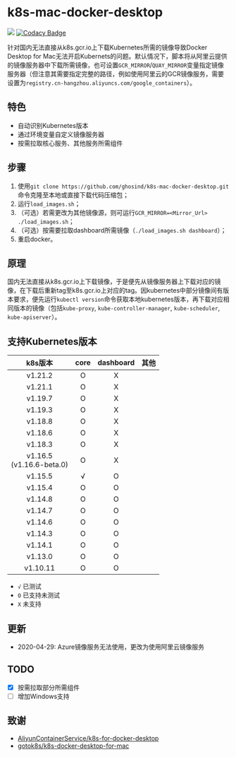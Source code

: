 # k8s-mac-docker-desktop

![](https://github.com/ghosind/k8s-mac-docker-desktop/workflows/shellcheck/badge.svg)
[![Codacy Badge](https://app.codacy.com/project/badge/Grade/1eb7785707d84735bfa16ddd9c49b8f6)](https://www.codacy.com/gh/ghosind/k8s-mac-docker-desktop/dashboard?utm_source=github.com&amp;utm_medium=referral&amp;utm_content=ghosind/k8s-mac-docker-desktop&amp;utm_campaign=Badge_Grade)

针对国内无法直接从k8s.gcr.io上下载Kubernetes所需的镜像导致Docker Desktop for Mac无法开启Kubernets的问题。默认情况下，脚本将从阿里云提供的镜像服务器中下载所需镜像，也可设置`GCR_MIRROR`/`QUAY_MIRROR`变量指定镜像服务器（但注意其需要指定完整的路径，例如使用阿里云的GCR镜像服务，需要设置为`registry.cn-hangzhou.aliyuncs.com/google_containers`）。

## 特色

- 自动识别Kubernetes版本
- 通过环境变量自定义镜像服务器
- 按需拉取核心服务、其他服务所需组件

## 步骤

1. 使用`git clone https://github.com/ghosind/k8s-mac-docker-desktop.git`命令克隆至本地或直接下载代码压缩包；
2. 运行`load_images.sh`；
3. （可选）若需更改为其他镜像源，则可运行`GCR_MIRROR=<Mirror_Url> ./load_images.sh`；
4. （可选）按需要拉取dashboard所需镜像（`./load_images.sh dashboard`）；
5. 重启docker。

## 原理

国内无法直接从k8s.gcr.io上下载镜像，于是便先从镜像服务器上下载对应的镜像，在下载后重新tag至k8s.gcr.io上对应的tag。因kubernetes中部分镜像间有版本要求，便先运行`kubectl version`命令获取本地kubernetes版本，再下载对应相同版本的镜像（包括`kube-proxy`, `kube-controller-manager`, `kube-scheduler`, `kube-apiserver`）。

## 支持Kubernetes版本

| k8s版本 | core | dashboard | 其他 |
|:------:|:----:|:---------:|:----:|
| v1.21.2 | O | X | |
| v1.21.1 | O | X | |
| v1.19.7 | O | X | |
| v1.19.3 | O | X | |
| v1.18.8 | O | X | |
| v1.18.6 | O | X | |
| v1.18.3 | O | X | |
| v1.16.5<br/>(v1.16.6-beta.0) | O | X | |
| v1.15.5 | √ | O | |
| v1.15.4 | O | O | |
| v1.14.8 | O | O | |
| v1.14.7 | O | O | |
| v1.14.6 | O | O | |
| v1.14.3 | O | O | |
| v1.14.1 | O | O | |
| v1.13.0 | O | O | |
| v1.10.11 | O | O | |

- `√` 已测试
- `O` 已支持未测试
- `X` 未支持

## 更新

- 2020-04-29: Azure镜像服务无法使用，更改为使用阿里云镜像服务

## TODO

- [X] 按需拉取部分所需组件
- [ ] 增加Windows支持

## 致谢

- [AliyunContainerService/k8s-for-docker-desktop](https://github.com/AliyunContainerService/k8s-for-docker-desktop)
- [gotok8s/k8s-docker-desktop-for-mac](https://github.com/gotok8s/k8s-docker-desktop-for-mac)
